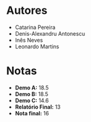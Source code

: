 # Autores
- Catarina Pereira
- Denis-Alexandru Antonescu
- Inês Neves
- Leonardo Martins

# Notas
- **Demo A:** 18.5
- **Demo B:** 18.5
- **Demo C:** 14.6
- **Relatório Final:** 13
- **Nota final:** 16
